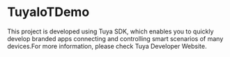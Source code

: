# TuyaIoTDemo
This project is developed using Tuya SDK, which enables you to quickly develop branded apps connecting and controlling smart scenarios of many devices.For more information, please check Tuya Developer Website.

